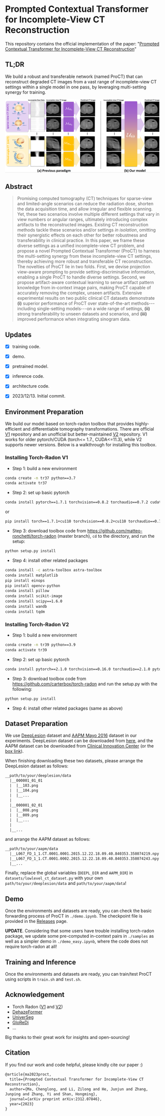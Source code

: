 # Prompted Contextual Transformer for Incomplete-View CT Reconstruction
This repository contains the official implementation of the paper: "[Prompted Contextual Transformer for Incomplete-View CT Reconstruction](https://arxiv.org/abs/2312.07846)"

## TL;DR
We build a robust and transferable network (named ProCT) that can reconstruct degraded CT images from a vast range of incomplete-view CT settings within a single model in one pass, by leveraging multi-setting synergy for training.

![](figs/teaser.png)


## Abstract
> Promising computed tomography (CT) techniques for sparse-view and limited-angle scenarios can reduce the radiation dose, shorten the data acquisition time, and allow irregular and flexible scanning. Yet, these two scenarios involve multiple different settings that vary in view numbers or angular ranges, ultimately introducing complex artifacts to the reconstructed images. Existing CT reconstruction methods tackle these scenarios and/or settings _in isolation_, omitting their synergistic effects on each other for better robustness and transferability in clinical practice. 
In this paper, we frame these diverse settings as a unified incomplete-view CT problem, and propose a novel Prompted Contextual Transformer (ProCT) to harness the multi-setting synergy from these incomplete-view CT settings, thereby achieving more robust and transferable CT reconstruction.
The novelties of ProCT lie in two folds. 
First, we devise projection view-aware prompting to provide setting-discriminative information, enabling a single ProCT to handle diverse settings. 
Second, we propose artifact-aware contextual learning to sense artifact pattern knowledge from in-context image pairs, making ProCT capable of accurately removing the complex, unseen artifacts. 
Extensive experimental results on two public clinical CT datasets demonstrate __(i)__ superior performance of ProCT over state-of-the-art methods---including single-setting models---on a wide range of settings, __(ii)__ strong transferability to unseen datasets and scenarios, and __(iii)__ improved performance when integrating sinogram data.


## Updates
- [x] training code.
- [x] demo.
- [x] pretrained model.
- [x] inference code.
- [x] architecture code.
- [x] 2023/12/13. Initial commit.



## Environment Preparation
We build our model based on torch-radon toolbox that provides highly-efficient and differentiable
tomography transformations. There are official [V1](https://github.com/matteo-ronchetti/torch-radon) repository 
and an unofficial but better-maintained [V2](https://github.com/carterbox/torch-radon) repository. V1 works for
older pytorch/CUDA (torch<= 1.7., CUDA<=11.3), while V2 supports newer versions. Below is a walkthrough for installing this toolbox.

### Installing Torch-Radon V1
- Step 1: build a new environment
```bash
conda create -n tr37 python==3.7
conda activate tr37
```
- Step 2: set up basic pytorch
```bash
conda install pytorch==1.7.1 torchvision==0.8.2 torchaudio==0.7.2 cudatoolkit=11.0 -c pytorch
```
or
```bash
pip install torch==1.7.1+cu110 torchvision==0.8.2+cu110 torchaudio==0.7.2 -f https://download.pytorch.org/whl/torch_stable.html
```


- Step 3: download toolbox code from https://github.com/matteo-ronchetti/torch-radon (master branch), `cd` to the directory, and run the setup:
```bash
python setup.py install
```


- Step 4: install other related packages
```bash
conda install -c astra-toolbox astra-toolbox
conda install matplotlib
pip install einops
pip install opencv-python
conda install pillow
conda install scikit-image
conda install scipy==1.6.0
conda install wandb
conda install tqdm
```


### Installing Torch-Radon V2
- Step 1: build a new environment
```bash
conda create -n tr39 python==3.9
conda activate tr39
```

- Step 2: set up basic pytorch
```bash
conda install pytorch==2.1.0 torchvision==0.16.0 torchaudio==2.1.0 pytorch-cuda=12.1 -c pytorch -c nvidia
```

- Step 3: download toolbox code from https://github.com/carterbox/torch-radon and run the setup.py with the following:
```bash
python setup.py install
```

- Step 4: install other related packages (same as above)


## Dataset Preparation
We use [DeepLesion](https://arxiv.org/abs/1710.01766) dataset and [AAPM Mayo 2016](https://aapm.onlinelibrary.wiley.com/doi/10.1002/mp.12345) dataset in our experiments.
DeepLesion dataset can be downloaded from [here](https://nihcc.app.box.com/v/DeepLesion), and the AAPM dataset can be downloaded from [Clinical Innovation Center](https://ctcicblog.mayo.edu/2016-low-dose-ct-grand-challenge/CT) (or the [box link](https://aapm.app.box.com/s/eaw4jddb53keg1bptavvvd1sf4x3pe9h/folder/144594475090)). 

When finishing downloading these two datasets, please arrange the DeepLesion dataset as follows:
```
__path/to/your/deeplesion/data
  |__000001_01_01
  |  |__103.png
  |  |__104.png
  |  |__...
  |
  |__000001_02_01
  |  |__008.png
  |  |__009.png
  |  |__...
  |
  |__...
```

and arrange the AAPM dataset as follows:
```
__path/to/your/aapm/data
  |__L067_FD_1_1.CT.0001.0001.2015.12.22.18.09.40.840353.358074219.npy
  |__L067_FD_1_1.CT.0001.0002.2015.12.22.18.09.40.840353.358074243.npy
  |__...

```

Finally, replace the global variables (`DEEPL_DIR` and `AAPM_DIR`) in `datasets/lowlevel_ct_dataset.py` with your own `path/to/your/deeplesion/data` and `path/to/your/aapm/data`!


## Demo
Once the environments and datasets are ready, you can check the basic forwarding process of ProCT in `./demo.ipynb`. The checkpoint file is provided in the [Releases](https://github.com/Masaaki-75/proct/releases) page.

**UPDATE**. Considering that some users have trouble installing torch-radon package, we update some pre-computed in-context pairs in `./samples` as well as a simpler demo in `./demo_easy.ipynb`, where the code does not require torch-radon at all!

## Training and Inference
Once the environments and datasets are ready, you can train/test ProCT using scripts in `train.sh` and `test.sh`.

## Acknowledgement
- Torch Radon ([V1](https://github.com/matteo-ronchetti/torch-radon) and [V2](https://github.com/carterbox/torch-radon))
- [DehazeFormer](https://github.com/IDKiro/DehazeFormer)
- [UniverSeg](https://github.com/JJGO/UniverSeg)
- [GloReDi](https://github.com/longzilicart/GloReDi)
- ...

Big thanks to their great work for insights and open-sourcing!

## Citation
If you find our work and code helpful, please kindly cite our paper :)
```
@article{ma2023proct,
  title={Prompted Contextual Transformer for Incomplete-View CT Reconstruction},
  author={Ma, Chenglong, and Li, Zilong and He, Junjun and Zhang, Junping and Zhang, Yi and Shan, Hongming},
  journal={arXiv preprint arXiv:2312.07846},
  year={2023}
}
```

